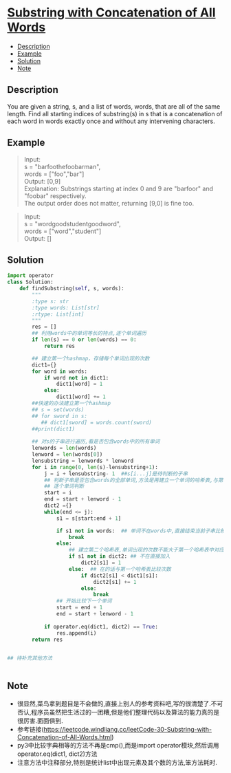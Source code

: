 # [Substring with Concatenation of All Words](https://leetcode.com/problems/substring-with-concatenation-of-all-words/description/)

<!-- GFM-TOC -->
* <a href="#Description">Description</a>
* <a href="#Example">Example</a>
* <a href="#Solution">Solution</a>
* <a href="#Note">Note</a>
<!-- GFM-TOC -->


## <a name="Description">Description</a>
>
You are given a string, s, and a list of words, words, that are all of the same length. 
Find all starting indices of substring(s) in s that is a concatenation of each word in words exactly once and without any intervening characters.</br>

## <a name="Example">Example</a>
>Input:</br>
s = "barfoothefoobarman",</br>
words = ["foo","bar"]</br>
Output: [0,9]</br>
Explanation: Substrings starting at index 0 and 9 are "barfoor" and "foobar" respectively.</br>
The output order does not matter, returning [9,0] is fine too.</br>

>Input:</br>
s = "wordgoodstudentgoodword",</br>
words = ["word","student"]</br>
Output: []</br>

## <a name="Solution">Solution</a>
```python
import operator
class Solution:
    def findSubstring(self, s, words):
        """
        :type s: str
        :type words: List[str]
        :rtype: List[int]
        """
        res = []
        ## 利用words中的单词等长的特点,逐个单词遍历
        if len(s) == 0 or len(words) == 0:
            return res

        ## 建立第一个hashmap，存储每个单词出现的次数
        dict1={}
        for word in words:
            if word not in dict1:
                dict1[word] = 1
            else:
                dict1[word] += 1
        ##快速的办法建立第一个hashmap
        ## s = set(words)
        ## for sword in s:
           ## dict1[sword] = words.count(sword)
        ##print(dict1)
        
        ## 对s的子串进行遍历,看是否包含words中的所有单词
        lenwords = len(words)
        lenword = len(words[0])
        lensubstring = lenwords * lenword
        for i in range(0, len(s)-lensubstring+1):
            j = i + lensubstring- 1  ##s[i...j]是待判断的子串
            ## 判断子串是否包含words的全部单词,方法是再建立一个单词的哈希表,与第一个哈希表比较
            ## 逐个单词判断
            start = i
            end = start + lenword - 1
            dict2 ={}
            while(end <= j):
                s1 = s[start:end + 1]

                if s1 not in words:  ## 单词不在words中,直接结束当前子串比较，继续比较下一个子串
                    break
                else:
                    ## 建立第二个哈希表,单词出现的次数不能大于第一个哈希表中对应单词出现的次数
                    if s1 not in dict2: ## 不在直接加入
                        dict2[s1] = 1
                    else:  ## 在的话与第一个哈希表比较次数
                        if dict2[s1] < dict1[s1]:
                            dict2[s1] += 1
                        else:
                            break
                ## 开始比较下一个单词
                start = end + 1
                end = start + lenword - 1
            
            if operator.eq(dict1, dict2) == True:
                res.append(i)
        return res
    
 ```
 ```python
## 待补充其他方法
    
 ```
 
## <a name="Note">Note</a>
* 很显然,菜鸟拿到题目是不会做的,直接上别人的参考资料吧,写的很清楚了.不可否认,程序员虽然把生活过的一团糟,但是他们整理代码以及算法的能力真的是很厉害.面面俱到.
* 参考链接(https://leetcode.windliang.cc/leetCode-30-Substring-with-Concatenation-of-All-Words.html)
* py3中比较字典相等的方法不再是cmp(),而是import operator模块,然后调用operator.eq(dict1, dict2)方法
* 注意方法中注释部分,特别是统计list中出现元素及其个数的方法,笨方法耗时.




